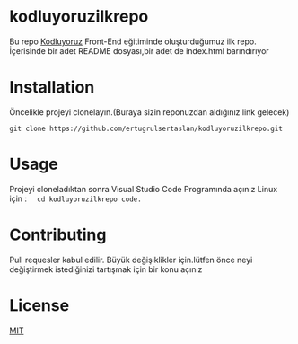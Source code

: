 # kodluyoruzilkrepo
Bu repo [Kodluyoruz]() Front-End eğitiminde oluşturduğumuz ilk repo. İçerisinde bir adet README dosyası,bir adet de index.html barındırıyor

# Installation
Öncelikle projeyi clonelayın.(Buraya sizin reponuzdan aldığınız link gelecek)

` git clone https://github.com/ertugrulsertaslan/kodluyoruzilkrepo.git `
# Usage 
Projeyi cloneladıktan sonra Visual Studio Code Programında açınız 
Linux için : 
`  
cd kodluyoruzilkrepo
code.
`  
# Contributing
Pull requesler kabul edilir. Büyük değişiklikler için.lütfen önce neyi değiştirmek istediğinizi tartışmak için bir konu açınız

# License
[MIT]()

